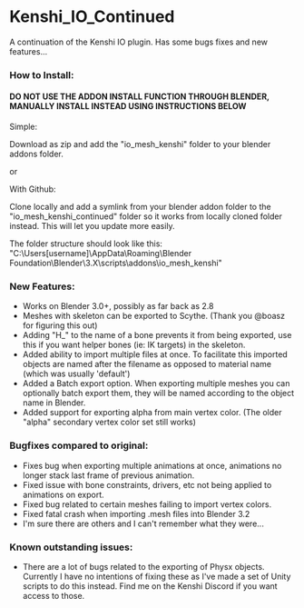 # Kenshi_IO_Continued
A continuation of the Kenshi IO plugin. Has some bugs fixes and new features...

### How to Install:

#### DO NOT USE THE ADDON INSTALL FUNCTION THROUGH BLENDER, MANUALLY INSTALL INSTEAD USING INSTRUCTIONS BELOW

Simple:

Download as zip and add the "io_mesh_kenshi" folder to your blender addons folder.

or

With Github:

Clone locally and add a symlink from your blender addon folder to the "io_mesh_kenshi_continued" folder so it works from locally cloned folder instead. This will let you update more easily.


The folder structure should look like this: "C:\Users[username]\AppData\Roaming\Blender Foundation\Blender\3.X\scripts\addons\io_mesh_kenshi"


### New Features:
+ Works on Blender 3.0+, possibly as far back as 2.8
+ Meshes with skeleton can be exported to Scythe. (Thank you @boasz for figuring this out)
+ Adding "H_" to the name of a bone prevents it from being exported, use this if you want helper bones (ie: IK targets) in the skeleton.
+ Added ability to import multiple files at once. To facilitate this imported objects are named after the filename as opposed to material name (which was usually 'default')
+ Added a Batch export option. When exporting multiple meshes you can optionally batch export them, they will be named according to the object name in Blender.
+ Added support for exporting alpha from main vertex color. (The older "alpha" secondary vertex color set still works)

### Bugfixes compared to original:
+ Fixes bug when exporting multiple animations at once, animations no longer stack last frame of previous animation.
+ Fixed issue with bone constraints, drivers, etc not being applied to animations on export.
+ Fixed bug related to certain meshes failing to import vertex colors.
+ Fixed fatal crash when importing .mesh files into Blender 3.2
+ I'm sure there are others and I can't remember what they were...

### Known outstanding issues:
+ There are a lot of bugs related to the exporting of Physx objects. Currently I have no intentions of fixing these as I've made a set of Unity scripts to do this instead. Find me on the Kenshi Discord if you want access to those.
